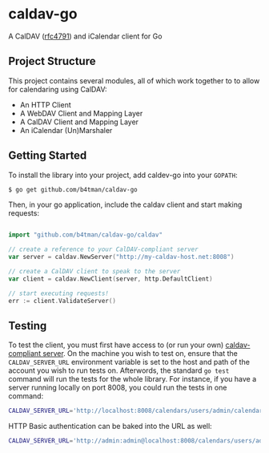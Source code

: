 # caldav-go
A CalDAV ([rfc4791][1]) and iCalendar client for Go

Project Structure
---------------
This project contains several modules, all of which work together to to allow for
calendaring using CalDAV:

- An HTTP Client
- A WebDAV Client and Mapping Layer
- A CalDAV Client and Mapping Layer
- An iCalendar (Un)Marshaler


Getting Started
---------------
To install the library into your project, add caldev-go into your `GOPATH`:

```sh
$ go get github.com/b4tman/caldav-go
```

Then, in your go application, include the caldav client and start making requests:

```go

import "github.com/b4tman/caldav-go/caldav"

// create a reference to your CalDAV-compliant server
var server = caldav.NewServer("http://my-caldav-host.net:8008")

// create a CalDAV client to speak to the server
var client = caldav.NewClient(server, http.DefaultClient)

// start executing requests!
err := client.ValidateServer()
```

Testing
-------
To test the client, you must first have access to (or run your own) [caldav-compliant server][1]. On the machine
you wish to test on, ensure that the `CALDAV_SERVER_URL` environment variable is set to the host and path of the
account you wish to run tests on. Afterwords, the standard `go test` command will run the tests for the whole library.
For instance, if you have a server running locally on port 8008, you could run the tests in one command:

```sh
CALDAV_SERVER_URL='http://localhost:8008/calendars/users/admin/calendar/' go test ./...
```

HTTP Basic authentication can be baked into the URL as well:

```sh
CALDAV_SERVER_URL='http://admin:admin@localhost:8008/calendars/users/admin/calendar/' go test ./...
```

[1]:http://tools.ietf.org/html/rfc4791
[2]:http://calendarserver.org/